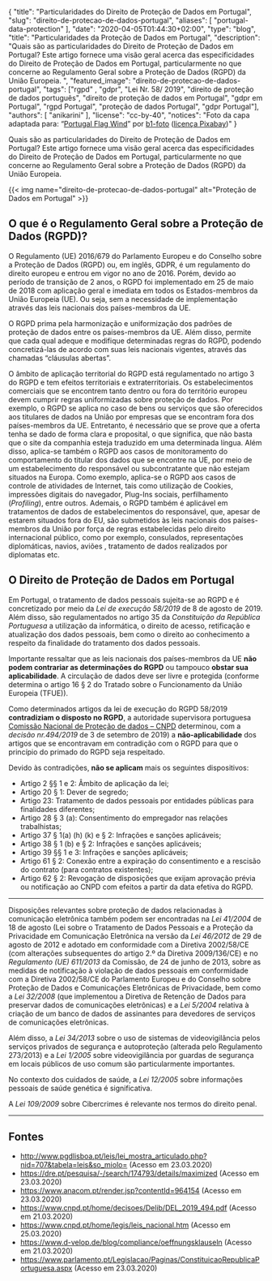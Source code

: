 {
    "title": "Particularidades do Direito de Proteção de Dados em Portugal",
    "slug": "direito-de-protecao-de-dados-portugal",
    "aliases": [ "portugal-data-protection" ],
    "date": "2020-04-05T01:44:30+02:00",
	"type": "blog",
    "title": "Particularidades da Proteção de Dados em Portugal",
	"description": "Quais são as particularidades do Direito de Proteção de Dados em Portugal? Este artigo fornece uma visão geral acerca das especificidades do Direito de Proteção de Dados em Portugal, particularmente no que concerne ao Regulamento Geral sobre a Proteção de Dados (RGPD) da União Europeia. ",
    "featured_image": "direito-de-protecao-de-dados-portugal",
    "tags": ["rgpd" , "gdpr", "Lei Nr. 58/ 2019", "direito de proteção de dados português", "direito de proteção de dados em Portugal", "gdpr em Portugal", "rgpd Portugal", "proteção de dados Portugal", "gdpr Portugal"],
    "authors": [ "anikarini" ],
    "license": "cc-by-40",
    "notices": "Foto da capa adaptada para: “[Portugal Flag Wind](https://pixabay.com/photos/portugal-flag-wind-sky-blue-1355102/)” por [b1-foto](https://pixabay.com/users/b1-foto-2445766/) ([licença Pixabay](https://pixabay.com/service/license/))"
}

Quais são as particularidades do Direito de Proteção de Dados em Portugal? Este artigo fornece uma visão geral acerca das especificidades do Direito de Proteção de Dados em Portugal, particularmente no que concerne ao Regulamento Geral sobre a Proteção de Dados (RGPD) da União Europeia. 

{{< img name="direito-de-protecao-de-dados-portugal" alt="Proteção de Dados em Portugal" >}}

## O que é o Regulamento Geral sobre a Proteção de Dados (RGPD)?

O Regulamento (UE) 2016/679 do Parlamento Europeu e do Conselho sobre a Proteção de Dados (RGPD) ou, em inglês, GDPR, é um regulamento do direito europeu e entrou em vigor no ano de 2016. Porém, devido ao período de transição de 2 anos, o RGPD foi implementado em 25 de maio de 2018 com aplicação geral e imediata em todos os Estados-membros da União Europeia (UE). Ou seja, sem a necessidade de implementação através das leis nacionais dos países-membros da UE. 

O RGPD prima pela harmonização e uniformização dos padrões de proteção de dados entre os países-membros da UE. Além disso, permite que cada qual adeque e modifique determinadas regras do RGPD, podendo concretizá-las de acordo com suas leis nacionais vigentes, através das chamadas “cláusulas abertas”.

O âmbito de aplicação territorial do RGPD está regulamentado no artigo 3 do RGPD e tem efeitos territoriais e extraterritoriais. Os estabelecimentos comerciais que se encontrem tanto dentro ou fora do território europeu devem cumprir regras uniformizadas sobre proteção de dados. Por exemplo, o RGPD se aplica no caso de bens ou serviços que são oferecidos aos titulares de dados na União por empresas que se encontram fora dos países-membros da UE. Entretanto, é necessário que se prove que a oferta tenha se dado de forma clara e proposital, o que significa, que não basta que o site da companhia esteja traduzido em uma determinada língua. Além disso, aplica-se também o RGPD aos casos de monitoramento do comportamento do titular dos dados que se encontre na UE, por meio de um estabelecimento do responsável ou subcontratante que não estejam situados na Europa. Como exemplo, aplica-se o RGPD aos casos de controle de atividades de Internet, tais como utilização de Cookies, impressões digitais do navegador, Plug-Ins sociais, perfilhamento (*Profiling*), entre outros. Ademais, o RGPD também é aplicável em tratamentos de dados de estabelecimentos do responsável, que, apesar de estarem situados fora do EU, são submetidos às leis nacionais dos países-membros da União por força de regras estabelecidas pelo direito internacional público, como por exemplo, consulados, representações diplomáticas, navios, aviões , tratamento de dados realizados por diplomatas etc.

## O Direito de Proteção de Dados em Portugal

 Em Portugal, o tratamento de dados pessoais sujeita-se ao RGPD e é concretizado por meio da *Lei de execução 58/2019* de 8 de agosto de 2019. Além disso, são regulamentados no artigo 35 da *Constituição da República Portuguesa* a utilização da informática, o direito de acesso, retificação e atualização dos dados pessoais, bem como o direito ao conhecimento a respeito da finalidade do tratamento dos dados pessoais.

Importante ressaltar que as leis nacionais dos países-membros da UE **não podem contrariar as determinações do RGPD** ou tampouco **obstar sua aplicabilidade**. A circulação de dados deve ser livre e protegida (conforme determina o artigo 16 § 2 do Tratado sobre o Funcionamento da União Europeia (TFUE)).

Como determinados artigos da lei de execução do RGPD 58/2019 **contradiziam o disposto no RGPD**, a autoridade supervisora portuguesa [Comissão Nacional de Proteção de dados – CNPD](https://www.cnpd.pt/) determinou, com a *decisão nr.494/2019* de 3 de setembro de 2019) a **não-aplicabilidade** dos artigos que se encontravam em contradição com o RGPD para que o princípio do primado do RGPD seja respeitado.

Devido às contradições, **não se aplicam** mais os seguintes dispositivos:

* Artigo 2 §§ 1 e 2: Âmbito de aplicação da lei;
* Artigo 20 § 1: Dever de segredo;
* Artigo 23: Tratamento de dados pessoais por entidades públicas para finalidades diferentes;
* Artigo 28 § 3 (a): Consentimento do empregador nas relações trabalhistas;
* Artigo 37 § 1(a) (h) (k) e § 2: Infrações e sanções aplicáveis;
* Artigo 38 § 1 (b) e § 2: Infrações e sanções aplicáveis;
* Artigo 39 §§ 1 e 3: Infrações e sanções aplicáveis;
* Artigo 61 § 2: Conexão entre a expiração do consentimento e a rescisão do contrato (para contratos existentes);
* Artigo 62 § 2: Revogação de disposições que exijam aprovação prévia ou notificação ao CNPD com efeitos a partir da data efetiva do RGPD.

---

Disposições relevantes sobre proteção de dados relacionadas à comunicação eletrônica também podem ser encontradas na *Lei 41/2004* de 18 de agosto (Lei sobre o Tratamento de Dados Pessoais e a Proteção da Privacidade em Comunicação Eletrônica na versão da *Lei 46/2012* de 29 de agosto de 2012 e adotado em conformidade com a Diretiva 2002/58/CE (com alterações subsequentes do artigo 2.º da Diretiva 2009/136/CE) e no *Regulamento (UE) 611/2013* da Comissão, de 24 de junho de 2013, sobre as medidas de notificação à violação de dados pessoais em conformidade com a Diretiva 2002/58/CE do Parlamento Europeu e do Conselho sobre Proteção de Dados e Comunicações Eletrônicas de Privacidade, bem como a *Lei 32/2008* (que implementou a Diretiva de Retenção de Dados para preservar dados de comunicações eletrônicas) e a *Lei 5/2004* relativa à criação de um banco de dados de assinantes para devedores de serviços de comunicações eletrônicas.

Além disso, a *Lei 34/2013* sobre o uso de sistemas de videovigilância pelos serviços privados de segurança e autoproteção (alterada pelo Regulamento 273/2013) e a *Lei 1/2005* sobre videovigilância por guardas de segurança em locais públicos de uso comum são particularmente importantes.

No contexto dos cuidados de saúde, a *Lei 12/2005* sobre informações pessoais de saúde genética é significativa.

A *Lei 109/2009* sobre Cibercrimes é relevante nos termos do direito penal.

---

## Fontes

- http://www.pgdlisboa.pt/leis/lei_mostra_articulado.php?nid=707&tabela=leis&so_miolo= (Acesso em 23.03.2020)
- https://dre.pt/pesquisa/-/search/174793/details/maximized (Acesso em 23.03.2020)
- https://www.anacom.pt/render.jsp?contentId=964154 (Acesso em 23.03.2020)
- https://www.cnpd.pt/home/decisoes/Delib/DEL_2019_494.pdf (Acesso em 21.03.2020)
- https://www.cnpd.pt/home/legis/leis_nacional.htm (Acesso em 25.03.2020)
- https://www.d-velop.de/blog/compliance/oeffnungsklauseln (Acesso em 21.03.2020)
- https://www.parlamento.pt/Legislacao/Paginas/ConstituicaoRepublicaPortuguesa.aspx (Acesso em 23.03.2020)
